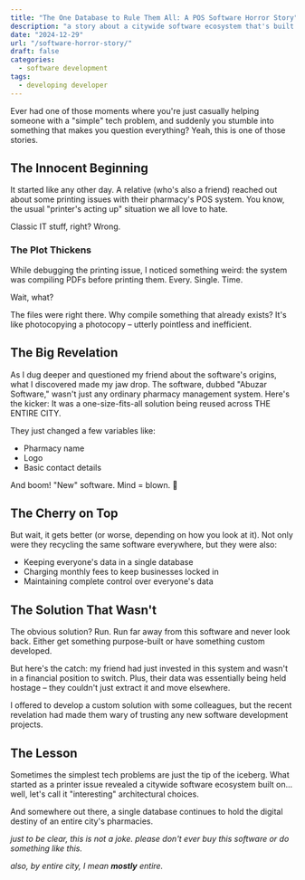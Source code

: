 ```yaml
---
title: "The One Database to Rule Them All: A POS Software Horror Story"
description: "a story about a citywide software ecosystem that's built on interesting architectural choices."
date: "2024-12-29"
url: "/software-horror-story/"
draft: false
categories: 
  - software development
tags:
  - developing developer
---
```


Ever had one of those moments where you're just casually helping someone with a "simple" tech problem, and suddenly you stumble into something that makes you question everything? Yeah, this is one of those stories.

## The Innocent Beginning
It started like any other day. A relative (who's also a friend) reached out about some printing issues with their pharmacy's POS system. You know, the usual "printer's acting up" situation we all love to hate.

Classic IT stuff, right? Wrong.

### The Plot Thickens
While debugging the printing issue, I noticed something weird: the system was compiling PDFs before printing them. Every. Single. Time.

Wait, what?

The files were right there. Why compile something that already exists? It's like photocopying a photocopy – utterly pointless and inefficient.

## The Big Revelation
As I dug deeper and questioned my friend about the software's origins, what I discovered made my jaw drop. The software, dubbed "Abuzar Software," wasn't just any ordinary pharmacy management system.
Here's the kicker: It was a one-size-fits-all solution being reused across THE ENTIRE CITY.

They just changed a few variables like:
- Pharmacy name
- Logo
- Basic contact details

And boom! "New" software. Mind = blown. 🤯

## The Cherry on Top
But wait, it gets better (or worse, depending on how you look at it). Not only were they recycling the same software everywhere, but they were also:

- Keeping everyone's data in a single database
- Charging monthly fees to keep businesses locked in
- Maintaining complete control over everyone's data

## The Solution That Wasn't
The obvious solution? Run. Run far away from this software and never look back. Either get something purpose-built or have something custom developed.

But here's the catch: my friend had just invested in this system and wasn't in a financial position to switch. Plus, their data was essentially being held hostage – they couldn't just extract it and move elsewhere.

I offered to develop a custom solution with some colleagues, but the recent revelation had made them wary of trusting any new software development projects.

## The Lesson
Sometimes the simplest tech problems are just the tip of the iceberg. What started as a printer issue revealed a citywide software ecosystem built on... well, let's call it "interesting" architectural choices.

And somewhere out there, a single database continues to hold the digital destiny of an entire city's pharmacies. 

*just to be clear, this is not a joke. please don't ever buy this software or do something like this.* 

*also, by entire city, I mean **mostly** entire.*
